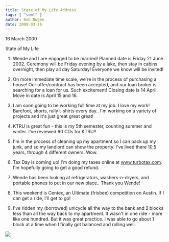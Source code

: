 ```yaml
---
title: State of My Life Address
tags: [ "soml" ]
author: Rob Nugen
date: 2000-03-16
---
```


<p class=date>16 March 2000</p>

<p class=date>State of My Life</p>

<ol>
<p><li>Wende and I are engaged to be married!  Planned date is Friday 21 
June 2002.  Ceremony will be Friday evening by a lake, then stay in cabins 
overnight, then play all day Saturday!  Everyone we know will be invited!

<p><li>On more immediate time scale, we're in the process of purchasing a 
house!  Our offer/contract has been accepted, and our loan broker is 
searching for a loan for us.  Such excitement!  Closing date is 14 April. 
 Move in date is April 15 and 16.

<p><li>I am soon going to be working full time at my job.  I love my work! 
 Barefoot, shorts, rally t-shirts every day..  I'm working on a variety of 
projects and it's just great great great!

<p><li>KTRU is great fun - this is my 5th semester, counting summer and 
winter.  I've reviewed 60 CDs for KTRU!!

<p><li>I'm in the process of cleaning up my apartment so I can pack up my 
junk, and so my landlord can show the property.  I've lived there 10.5 
years, through 4 different owners.  Wow.

<p><li>Tax Day is coming up!  I'm doing my taxes online at <a 
href="https://www.turbotax.com">www.turbotax.com</a>.  I'm hopefully going 
to get a good refund.

<p><li>Wende has been looking at refrigerators, washers-n-dryers, and 
portable phones to put in our new place..  Thank you Wende!

<p><li>This weekend is Centex, an Ultimate (frisbee) competition on Austin. 
 If I can get a ride, I'll get to go!

<p><li>I've ridden my (borrowed) unicycle all the way to the bank and 2 
blocks less than all the way back to my apartment.  It wasn't in one ride - 
more like one hundred.  But it was great practice.  I was able to go about 
1 block at a time when I finally got balanced and rolling well.
</ol>

<p><img src="/images/rob/wL-ROB.gif">

